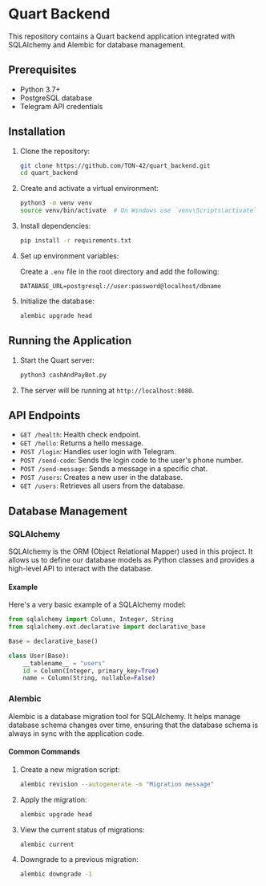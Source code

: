 # Quart Backend

This repository contains a Quart backend application integrated with SQLAlchemy and Alembic for database management.

## Prerequisites

- Python 3.7+
- PostgreSQL database
- Telegram API credentials

## Installation

1. Clone the repository:

   ```sh
   git clone https://github.com/TON-42/quart_backend.git
   cd quart_backend
   ```

2. Create and activate a virtual environment:

   ```sh
   python3 -m venv venv
   source venv/bin/activate  # On Windows use `venv\Scripts\activate`
   ```

3. Install dependencies:

   ```sh
   pip install -r requirements.txt
   ```

4. Set up environment variables:

   Create a `.env` file in the root directory and add the following:

   ```
   DATABASE_URL=postgresql://user:password@localhost/dbname
   ```

5. Initialize the database:

   ```sh
   alembic upgrade head
   ```

## Running the Application

1. Start the Quart server:

   ```sh
   python3 cashAndPayBot.py
   ```

2. The server will be running at `http://localhost:8080`.

## API Endpoints

- `GET /health`: Health check endpoint.
- `GET /hello`: Returns a hello message.
- `POST /login`: Handles user login with Telegram.
- `POST /send-code`: Sends the login code to the user's phone number.
- `POST /send-message`: Sends a message in a specific chat.
- `POST /users`: Creates a new user in the database.
- `GET /users`: Retrieves all users from the database.

## Database Management

### SQLAlchemy

SQLAlchemy is the ORM (Object Relational Mapper) used in this project. It allows us to define our database models as Python classes and provides a high-level API to interact with the database.

#### Example

Here's a very basic example of a SQLAlchemy model:

```python
from sqlalchemy import Column, Integer, String
from sqlalchemy.ext.declarative import declarative_base

Base = declarative_base()

class User(Base):
    __tablename__ = "users"
    id = Column(Integer, primary_key=True)
    name = Column(String, nullable=False)
```

### Alembic

Alembic is a database migration tool for SQLAlchemy. It helps manage database schema changes over time, ensuring that the database schema is always in sync with the application code.

#### Common Commands

1. Create a new migration script:

   ```sh
   alembic revision --autogenerate -m "Migration message"
   ```

2. Apply the migration:

   ```sh
   alembic upgrade head
   ```

3. View the current status of migrations:

   ```sh
   alembic current
   ```

4. Downgrade to a previous migration:

   ```sh
   alembic downgrade -1
   ```

